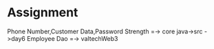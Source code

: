 # Assignment
Phone Number,Customer Data,Password Strength =-> core java->src ->day6
Employee Dao =-> valtechWeb3

